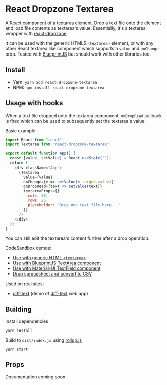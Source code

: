 # React Dropzone Textarea

A React component of a textarea element. Drop a text file onto the element and load file contents as textarea's value. Essentially, it's a textarea wrapper with [react-dropzone](https://github.com/react-dropzone/react-dropzone).

It can be used with the generic HTML5 `<textarea>` element, or with any other React textarea like component which supports a `value` and `onChange` prop. Tested with [BlueprintJS](https://blueprintjs.com/docs/#core/components/text-inputs.text-area) but should work with other libraries too.

## Install

- Yarn: `yarn add react-dropzone-textarea`
- NPM: `npm install react-dropzone-textarea`

## Usage with hooks

When a text file dropped onto the textarea component, `onDropRead` callback is fired which can be used to subsequently set the textarea's value.

Basic example

```js
import React from "react";
import Textarea from "react-dropzone-textarea";

export default function App() {
  const [value, setValue] = React.useState("");
  return (
    <div className="App">
      <Textarea
        value={value}
        onChange={e => setValue(e.target.value)}
        onDropRead={text => setValue(text)}
        textareaProps={{
          cols: 80,
          rows: 25,
          placeholder: "Drop one text file here..."
        }}
      />
    </div>
  );
}
```

You can still edit the textarea's content further after a drop operation.

CodeSandbox demos:

- [Use with generic HTML `<textarea>`](https://codesandbox.io/s/react-dropzone-textarea-simple-b84fu).
- [Use with BlueprintJS TextArea component](https://codesandbox.io/s/react-dropzone-textarea-blueprintjs-36oc7)
- [Use with Material-UI TextField component](https://codesandbox.io/s/react-dropzone-textarea-material-ui-ytduo)
- [Drop spreadsheet and convert to CSV](https://codesandbox.io/s/react-dropzone-textarea-spreadsheet-ersgp)

Used on real sites:

- [diff-text](https://diff-text.netlify.app/) (demo of [diff-text](https://github.com/andygock/diff-text) web app)

## Building

Install dependencies

    yarn install

Build to `dist/index.js` using [rollup.js](https://rollupjs.org/guide/en/)

    yarn start

## Props

Documentation coming soon.
